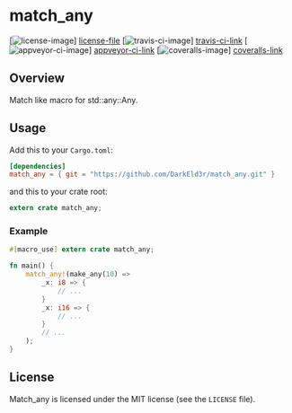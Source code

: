 # match_any

[![license-image][]] [license-file]
[![travis-ci-image][]] [travis-ci-link]
[![appveyor-ci-image][]] [appveyor-ci-link]
[![coveralls-image][]] [coveralls-link]

## Overview

Match like macro for std::any::Any.

## Usage

Add this to your `Cargo.toml`:

```toml
[dependencies]
match_any = { git = "https://github.com/DarkEld3r/match_any.git" }
```

and this to your crate root:

```rust
extern crate match_any;
```

### Example

```rust
#[macro_use] extern crate match_any;

fn main() {
    match_any!(make_any(10) => 
        _x: i8 => { 
            // ...
        }
        _x: i16 => { 
            // ...
        }
        // ...
    );
}
```

## License

Match_any is licensed under the MIT license (see the `LICENSE` file).

[travis-ci-image]: https://travis-ci.org/DarkEld3r/match_any.png?branch=master
[travis-ci-link]: https://travis-ci.org/DarkEld3r/match_any
[appveyor-ci-image]: https://ci.appveyor.com/api/projects/status/jp11knq37hosf529/branch/master?svg=true
[appveyor-ci-link]: https://ci.appveyor.com/project/DarkEld3r/match-any
[license-image]: http://img.shields.io/badge/license-MIT-blue.svg
[license-file]: https://github.com/DarkEld3r/match_any/blob/master/LICENSE
[coveralls-image]: https://coveralls.io/repos/github/DarkEld3r/match_any/badge.svg?branch=master
[coveralls-link]: https://coveralls.io/github/DarkEld3r/match_any?branch=master
